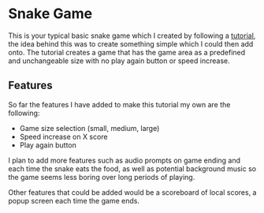 # Snake Game
This is your typical basic snake game which I created by following a [tutorial](https://www.freecodecamp.org/news/think-like-a-programmer-how-to-build-snake-using-only-javascript-html-and-css-7b1479c3339e), 
the idea behind this was to create something simple which I could then add onto. The tutorial creates a game that has the game area as a predefined and unchangeable size with no play again button or speed increase.

## Features
So far the features I have added to make this tutorial my own are the following:
* Game size selection (small, medium, large)
* Speed increase on X score
* Play again button

I plan to add more features such as audio prompts on game ending and each time the snake eats the food,
as well as potential background music so the game seems less boring over long periods of playing.

Other features that could be added would be a scoreboard of local scores, a popup screen each time the game ends.
